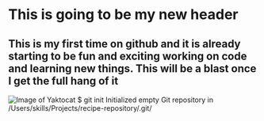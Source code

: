 # This is going to be my new header
## This is my first time on github and it is already starting to be fun and exciting working on code and learning new things. This will be a blast once I get the full hang of it
![Image of Yaktocat](https://octodex.github.com/images/yaktocat.png)
$ git init
Initialized empty Git repository in /Users/skills/Projects/recipe-repository/.git/
